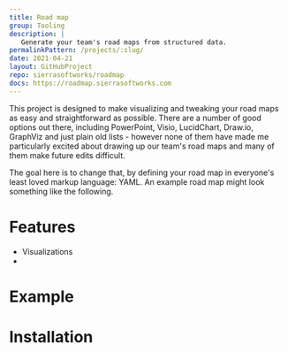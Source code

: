 ```yaml
---
title: Road map
group: Tooling
description: |
   Generate your team's road maps from structured data.
permalinkPattern: /projects/:slug/
date: 2021-04-21
layout: GitHubProject
repo: sierrasoftworks/roadmap
docs: https://roadmap.sierrasoftworks.com
---
```


This project is designed to make visualizing and tweaking your road maps as easy and straightforward as possible. There are a number of good options out there, including PowerPoint, Visio, LucidChart, Draw.io, GraphViz and just plain old lists - however none of them have made me particularly excited about drawing up our team's road maps and many of them make future edits difficult.

The goal here is to change that, by defining your road map in everyone's least loved markup language: YAML. An example road map might look something like the following.

# Features
* Visualizations
*

# Example

# Installation